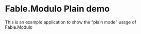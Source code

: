 # Fable.Modulo Plain demo

This is an example application to show the "plain mode" usage of Fable.Modulo